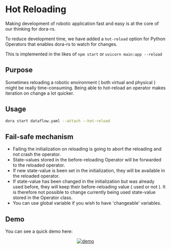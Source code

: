 # Hot Reloading

Making development of robotic application fast and easy is at the core of our thinking for dora-rs.

To reduce development time, we have added a `hot-reload` option for Python Operators that enables dora-rs to watch for changes.

This is implemented in the likes of `npm start` or `uvicorn main:app --reload`

## Purpose

Sometimes reloading a robotic environment ( both virtual and physical ) might be really time-consuming.
Being able to hot-reload an operator makes iteration on change a lot quicker.

## Usage

```bash
dora start dataflow.yaml --attach --hot-reload
```

## Fail-safe mechanism

- Failing the initialization on reloading is going to abort the reloading and not crash the operator.
- State-values stored in the before-reloading Operator will be forwarded to the reloaded operator.
- If new state-value is been set in the initialization, they will be available in the reloaded operator.
- If state-value has been changed in the initialization but was already used before, they will keep their before-reloading value ( used or not ). It is therefore not possible to change currently being used state-value stored in the Operator class.
- You can use global variable if you wish to have 'changeable' variables.

## Demo

You can see a quick demo here:

<center>
<a href="https://www.youtube.com/watch?v=NvvTEP8Jak8">
<img alt="demo" src="https://img.youtube.com/vi/NvvTEP8Jak8/0.jpg"/>
</a>
</center>

